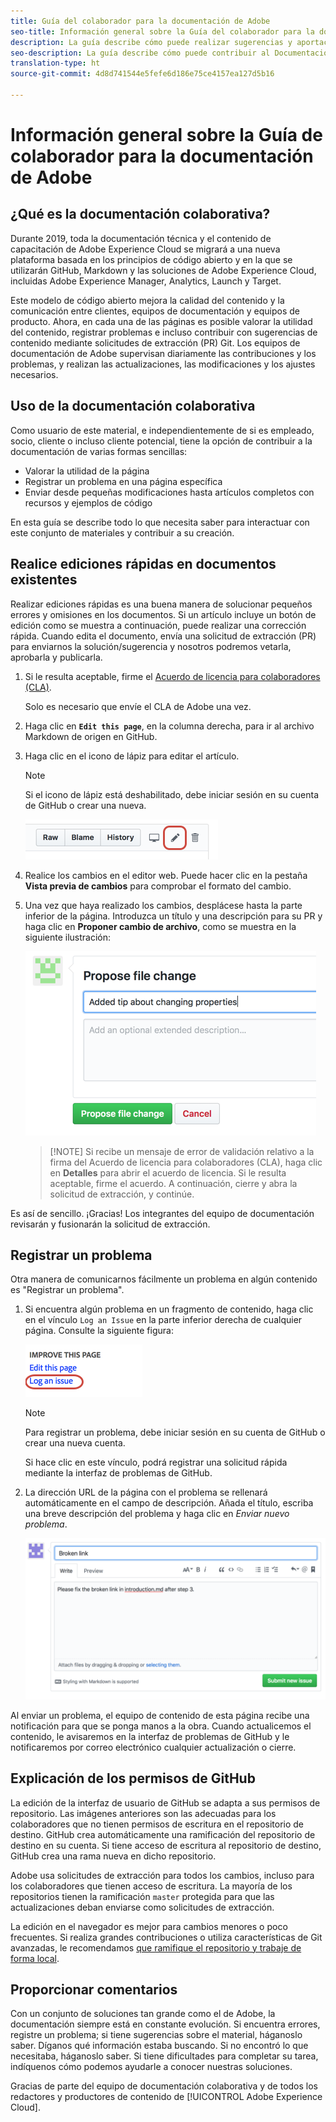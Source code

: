 ```yaml
---
title: Guía del colaborador para la documentación de Adobe
seo-title: Información general sobre la Guía del colaborador para la documentación técnica de Adobe Experience Cloud
description: La guía describe cómo puede realizar sugerencias y aportaciones al sitio de documentación de Adobe.
seo-description: La guía describe cómo puede contribuir al Documentación técnica de [!UICONTROL Adobe Experience Cloud].
translation-type: ht
source-git-commit: 4d8d741544e5fefe6d186e75ce4157ea127d5b16

---
```



# Información general sobre la Guía de colaborador para la documentación de Adobe

## ¿Qué es la documentación colaborativa?

Durante 2019, toda la documentación técnica y el contenido de capacitación de Adobe Experience Cloud se migrará a una nueva plataforma basada en los principios de código abierto y en la que se utilizarán GitHub, Markdown y las soluciones de Adobe Experience Cloud, incluidas Adobe Experience Manager, Analytics, Launch y Target.

Este modelo de código abierto mejora la calidad del contenido y la comunicación entre clientes, equipos de documentación y equipos de producto. Ahora, en cada una de las páginas es posible valorar la utilidad del contenido, registrar problemas e incluso contribuir con sugerencias de contenido mediante solicitudes de extracción (PR) Git. Los equipos de documentación de Adobe supervisan diariamente las contribuciones y los problemas, y realizan las actualizaciones, las modificaciones y los ajustes necesarios.

## Uso de la documentación colaborativa

Como usuario de este material, e independientemente de si es empleado, socio, cliente o incluso cliente potencial, tiene la opción de contribuir a la documentación de varias formas sencillas:

* Valorar la utilidad de la página
* Registrar un problema en una página específica
* Enviar desde pequeñas modificaciones hasta artículos completos con recursos y ejemplos de código

En esta guía se describe todo lo que necesita saber para interactuar con este conjunto de materiales y contribuir a su creación.

<!--
> [!IMPORTANT]
> All repositories that publish to docs.adobe.com have adopted the [Adobe Open Source Code of Conduct](../code-of-conduct.md) or the [.NET Foundation Code of Conduct](https://dotnetfoundation.org/code-of-conduct). For more information, see the [Contributing](../contributing.md) article.
>
> Minor corrections or clarifications to documentation and code examples in public repositories are covered by the [Adobe Documentation Terms of Use](https://www.adobe.com/legal/terms.html). New or significant changes generate a comment in the pull request, asking you to submit an online Contribution License Agreement (CLA) if you are not an employee of Adobe. We need you to complete the online form before we can review or accept your pull request.
--->

## Realice ediciones rápidas en documentos existentes

Realizar ediciones rápidas es una buena manera de solucionar pequeños errores y omisiones en los documentos. Si un artículo incluye un botón de edición como se muestra a continuación, puede realizar una corrección rápida. Cuando edita el documento, envía una solicitud de extracción (PR) para enviarnos la solución/sugerencia y nosotros podremos vetarla, aprobarla y publicarla.

1. Si le resulta aceptable, firme el [Acuerdo de licencia para colaboradores (CLA)](http://opensource.adobe.com/cla.html).

   Solo es necesario que envíe el CLA de Adobe una vez.
1. Haga clic en **`Edit this page`**, en la columna derecha, para ir al archivo Markdown de origen en GitHub.
1. Haga clic en el icono de lápiz para editar el artículo.

   > [!NOTE]
   > Si el icono de lápiz está deshabilitado, debe iniciar sesión en su cuenta de GitHub o crear una nueva.

   ![Ubicación del icono de lápiz](assets/edit-icon.png)

1. Realice los cambios en el editor web. Puede hacer clic en la pestaña **Vista previa de cambios** para comprobar el formato del cambio.
1. Una vez que haya realizado los cambios, desplácese hasta la parte inferior de la página. Introduzca un título y una descripción para su PR y haga clic en **Proponer cambio de archivo**, como se muestra en la siguiente ilustración:

   ![Propuesta de cambio](assets/submit-pull-request.png)

   >[!NOTE] Si recibe un mensaje de error de validación relativo a la firma del Acuerdo de licencia para colaboradores (CLA), haga clic en **Detalles** para abrir el acuerdo de licencia. Si le resulta aceptable, firme el acuerdo. A continuación, cierre y abra la solicitud de extracción, y continúe.

Es así de sencillo. ¡Gracias! Los integrantes del equipo de documentación revisarán y fusionarán la solicitud de extracción.

## Registrar un problema

Otra manera de comunicarnos fácilmente un problema en algún contenido es "Registrar un problema".

1. Si encuentra algún problema en un fragmento de contenido, haga clic en el vínculo `Log an Issue` en la parte inferior derecha de cualquier página. Consulte la siguiente figura:

   ![](assets/git_log_issue.png)

   > [!NOTE]
   > Para registrar un problema, debe iniciar sesión en su cuenta de GitHub o crear una nueva cuenta.

   Si hace clic en este vínculo, podrá registrar una solicitud rápida mediante la interfaz de problemas de GitHub.

1. La dirección URL de la página con el problema se rellenará automáticamente en el campo de descripción. Añada el título, escriba una breve descripción del problema y haga clic en *Enviar nuevo problema*.

   ![](assets/git_issue_example.png)

Al enviar un problema, el equipo de contenido de esta página recibe una notificación para que se ponga manos a la obra. Cuando actualicemos el contenido, le avisaremos en la interfaz de problemas de GitHub y le notificaremos por correo electrónico cualquier actualización o cierre.

## Explicación de los permisos de GitHub

La edición de la interfaz de usuario de GitHub se adapta a sus permisos de repositorio. Las imágenes anteriores son las adecuadas para los colaboradores que no tienen permisos de escritura en el repositorio de destino. GitHub crea automáticamente una ramificación del repositorio de destino en su cuenta. Si tiene acceso de escritura al repositorio de destino, GitHub crea una rama nueva en dicho repositorio.

Adobe usa solicitudes de extracción para todos los cambios, incluso para los colaboradores que tienen acceso de escritura. La mayoría de los repositorios tienen la ramificación `master` protegida para que las actualizaciones deban enviarse como solicitudes de extracción.

La edición en el navegador es mejor para cambios menores o poco frecuentes. Si realiza grandes contribuciones o utiliza características de Git avanzadas, le recomendamos [que ramifique el repositorio y trabaje de forma local](setup/full-workflow.md).

## Proporcionar comentarios

Con un conjunto de soluciones tan grande como el de Adobe, la documentación siempre está en constante evolución. Si encuentra errores, registre un problema; si tiene sugerencias sobre el material, háganoslo saber. Díganos qué información estaba buscando. Si no encontró lo que necesitaba, háganoslo saber. Si tiene dificultades para completar su tarea, indíquenos cómo podemos ayudarle a conocer nuestras soluciones.

Gracias de parte del equipo de documentación colaborativa y de todos los redactores y productores de contenido de [!UICONTROL Adobe Experience Cloud].
